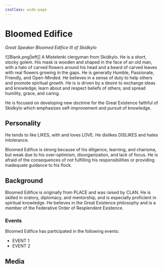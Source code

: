 ```yaml
---
cssClass: wide-page
---
```

# Bloomed Edifice
*Great Speaker Bloomed Edifice III of Skidkylo*

![[Blank.png|left]] A Mistelenki clergyman from Skidkylo. He is a short, stocky golem. His mask is wooden and shaped in the face of an old man, with a halo of carved flowers around his head and a beard of carved leaves with real flowers growing in the gaps.
He is generally Humble, Passionate, Friendly, and Open-Minded. He believes in a sense of duty to help others and promote spiritual growth. He is is driven by a desire to exchange ideas and knowledge; learn about and respect beliefs of others; and spread humility, grace, and caring.

He is focused on developing new doctrine for the Great Existence faithful of Skidkylo which emphasizes self-improvement and pursuit of knowledge.

## Personality
He tends to like LIKES, with and loves LOVE. He dislikes DISLIKES and hates intolerance.

Bloomed Edifice is strong because of his diligence, learning, and charisma, but weak due to his over-optimism, disorganization, and lack of focus. He is afraid of the consequences of not fulfilling his responsibilities or providing inadequate guidance to his flock.

## Background
Bloomed Edifice is originally from PLACE and was raised by CLAN. He is skilled in oratory, diplomacy, and mentorship, and is especially proficient in spiritual knowledge. He believes in the Great Existence philosophy and is a member of the Federative Order of Resplendent Existence. 

### Events
Bloomed Edifice has participated in the following events:
- EVENT 1
- EVENT 2

## Media
